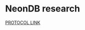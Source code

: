 # NeonDB research

[PROTOCOL LINK](https://github.com/brianc/node-postgres/blob/master/packages/pg-protocol)
